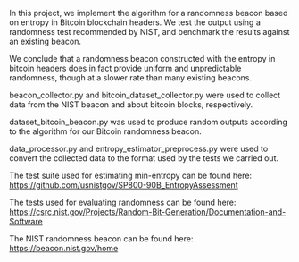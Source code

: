 In this project, we implement the algorithm for a randomness beacon based on entropy in Bitcoin blockchain headers. We test the output using a randomness test recommended by NIST, and benchmark the results against an existing beacon.

We conclude that a randomness beacon constructed with the entropy in bitcoin headers does in fact provide uniform and unpredictable randomness, though at a slower rate than many existing beacons.

beacon_collector.py and bitcoin_dataset_collector.py were used to collect data from the NIST beacon and about bitcoin blocks, respectively.

dataset_bitcoin_beacon.py was used to produce random outputs according to the algorithm for our Bitcoin randomness beacon.

data_processor.py and entropy_estimator_preprocess.py were used to convert the collected data to the format used by the tests we carried out.

The test suite used for estimating min-entropy can be found here:
https://github.com/usnistgov/SP800-90B_EntropyAssessment

The tests used for evaluating randomness can be found here:
https://csrc.nist.gov/Projects/Random-Bit-Generation/Documentation-and-Software

The NIST randomness beacon can be found here:
https://beacon.nist.gov/home
